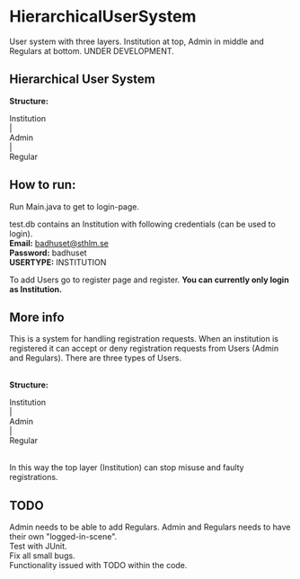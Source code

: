 # HierarchicalUserSystem
User system with three layers. Institution at top, Admin in middle and Regulars at bottom. UNDER DEVELOPMENT.

## Hierarchical User System

<b>Structure:</b>

Institution<br>
    |<br>
  Admin<br>
    |<br>
 Regular<br>


## How to run:
Run Main.java to get to login-page.

test.db contains an Institution with following credentials (can be used to login).<br>
<b>Email:</b> badhuset@sthlm.se<br>
<b>Password:</b> badhuset<br>
<b>USERTYPE:</b> INSTITUTION<br>

To add Users go to register page and register.
<b>You can currently only login as Institution.</b>



## More info

This is a system for handling registration requests. When an institution is registered it can accept or deny registration requests from Users (Admin and Regulars).
There are three types of Users. <br><br>

<b>Structure:</b>

Institution<br>
    |<br>
  Admin<br>
    |<br>
 Regular<br><br>
 
 In this way the top layer (Institution) can stop misuse and faulty registrations.
 <br>
 
 ## TODO
 
 Admin needs to be able to add Regulars. Admin and Regulars needs to have their own "logged-in-scene".<br>
 Test with JUnit.<br>
 Fix all small bugs.<br>
 Functionality issued with TODO within the code.
 
 
